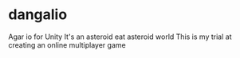 # dangalio
Agar io for Unity
It's an asteroid eat asteroid world
This is my trial at creating an online multiplayer game
